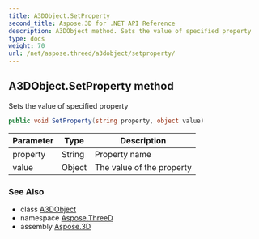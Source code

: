 ```yaml
---
title: A3DObject.SetProperty
second_title: Aspose.3D for .NET API Reference
description: A3DObject method. Sets the value of specified property
type: docs
weight: 70
url: /net/aspose.threed/a3dobject/setproperty/
---
```

## A3DObject.SetProperty method

Sets the value of specified property

```csharp
public void SetProperty(string property, object value)
```

| Parameter | Type | Description |
| --- | --- | --- |
| property | String | Property name |
| value | Object | The value of the property |

### See Also

* class [A3DObject](../)
* namespace [Aspose.ThreeD](../../a3dobject/)
* assembly [Aspose.3D](../../../)


